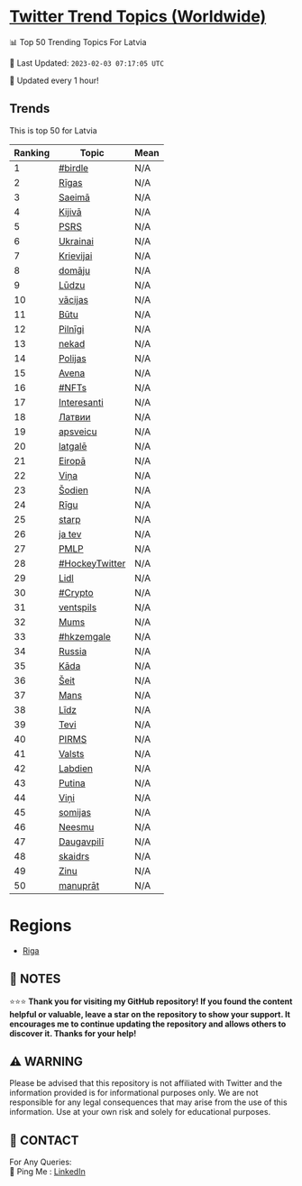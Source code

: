 [Twitter Trend Topics (Worldwide)](https://github.com/ErcinDedeoglu/Twitter-Trend-Topics)
==========


📊 Top 50 Trending Topics For Latvia

📆 Last Updated: `2023-02-03 07:17:05 UTC`

🔧 Updated every 1 hour!


## Trends

This is top 50 for Latvia

| Ranking | Topic | Mean |
| ------- | ------------ | ------------ |
| 1 | [#birdle](http://twitter.com/search?q=%23birdle) | N/A |
| 2 | [Rīgas](http://twitter.com/search?q=R%c4%abgas) | N/A |
| 3 | [Saeimā](http://twitter.com/search?q=Saeim%c4%81) | N/A |
| 4 | [Kijivā](http://twitter.com/search?q=Kijiv%c4%81) | N/A |
| 5 | [PSRS](http://twitter.com/search?q=PSRS) | N/A |
| 6 | [Ukrainai](http://twitter.com/search?q=Ukrainai) | N/A |
| 7 | [Krievijai](http://twitter.com/search?q=Krievijai) | N/A |
| 8 | [domāju](http://twitter.com/search?q=dom%c4%81ju) | N/A |
| 9 | [Lūdzu](http://twitter.com/search?q=L%c5%abdzu) | N/A |
| 10 | [vācijas](http://twitter.com/search?q=v%c4%81cijas) | N/A |
| 11 | [Būtu](http://twitter.com/search?q=B%c5%abtu) | N/A |
| 12 | [Pilnīgi](http://twitter.com/search?q=Piln%c4%abgi) | N/A |
| 13 | [nekad](http://twitter.com/search?q=nekad) | N/A |
| 14 | [Polijas](http://twitter.com/search?q=Polijas) | N/A |
| 15 | [Avena](http://twitter.com/search?q=Avena) | N/A |
| 16 | [#NFTs](http://twitter.com/search?q=%23NFTs) | N/A |
| 17 | [Interesanti](http://twitter.com/search?q=Interesanti) | N/A |
| 18 | [Латвии](http://twitter.com/search?q=%d0%9b%d0%b0%d1%82%d0%b2%d0%b8%d0%b8) | N/A |
| 19 | [apsveicu](http://twitter.com/search?q=apsveicu) | N/A |
| 20 | [latgalē](http://twitter.com/search?q=latgal%c4%93) | N/A |
| 21 | [Eiropā](http://twitter.com/search?q=Eirop%c4%81) | N/A |
| 22 | [Viņa](http://twitter.com/search?q=Vi%c5%86a) | N/A |
| 23 | [Šodien](http://twitter.com/search?q=%c5%a0odien) | N/A |
| 24 | [Rīgu](http://twitter.com/search?q=R%c4%abgu) | N/A |
| 25 | [starp](http://twitter.com/search?q=starp) | N/A |
| 26 | [ja tev](http://twitter.com/search?q=ja+tev) | N/A |
| 27 | [PMLP](http://twitter.com/search?q=PMLP) | N/A |
| 28 | [#HockeyTwitter](http://twitter.com/search?q=%23HockeyTwitter) | N/A |
| 29 | [Lidl](http://twitter.com/search?q=Lidl) | N/A |
| 30 | [#Crypto](http://twitter.com/search?q=%23Crypto) | N/A |
| 31 | [ventspils](http://twitter.com/search?q=ventspils) | N/A |
| 32 | [Mums](http://twitter.com/search?q=Mums) | N/A |
| 33 | [#hkzemgale](http://twitter.com/search?q=%23hkzemgale) | N/A |
| 34 | [Russia](http://twitter.com/search?q=Russia) | N/A |
| 35 | [Kāda](http://twitter.com/search?q=K%c4%81da) | N/A |
| 36 | [Šeit](http://twitter.com/search?q=%c5%a0eit) | N/A |
| 37 | [Mans](http://twitter.com/search?q=Mans) | N/A |
| 38 | [Līdz](http://twitter.com/search?q=L%c4%abdz) | N/A |
| 39 | [Tevi](http://twitter.com/search?q=Tevi) | N/A |
| 40 | [PIRMS](http://twitter.com/search?q=PIRMS) | N/A |
| 41 | [Valsts](http://twitter.com/search?q=Valsts) | N/A |
| 42 | [Labdien](http://twitter.com/search?q=Labdien) | N/A |
| 43 | [Putina](http://twitter.com/search?q=Putina) | N/A |
| 44 | [Viņi](http://twitter.com/search?q=Vi%c5%86i) | N/A |
| 45 | [somijas](http://twitter.com/search?q=somijas) | N/A |
| 46 | [Neesmu](http://twitter.com/search?q=Neesmu) | N/A |
| 47 | [Daugavpilī](http://twitter.com/search?q=Daugavpil%c4%ab) | N/A |
| 48 | [skaidrs](http://twitter.com/search?q=skaidrs) | N/A |
| 49 | [Zinu](http://twitter.com/search?q=Zinu) | N/A |
| 50 | [manuprāt](http://twitter.com/search?q=manupr%c4%81t) | N/A |



# Regions

* [Riga](</Latvia/Riga.md>)



## 📝 NOTES

⭐⭐⭐ **Thank you for visiting my GitHub repository! If you found the content helpful or valuable, leave a star on the repository to show your support. It encourages me to continue updating the repository and allows others to discover it. Thanks for your help!**


## ⚠️ WARNING

Please be advised that this repository is not affiliated with Twitter and the information provided is for informational purposes only. We are not responsible for any legal consequences that may arise from the use of this information. Use at your own risk and solely for educational purposes.


## 📨 CONTACT

 For Any Queries:  
            🏓 Ping Me : [LinkedIn](https://www.linkedin.com/in/ercindedeoglu/)
